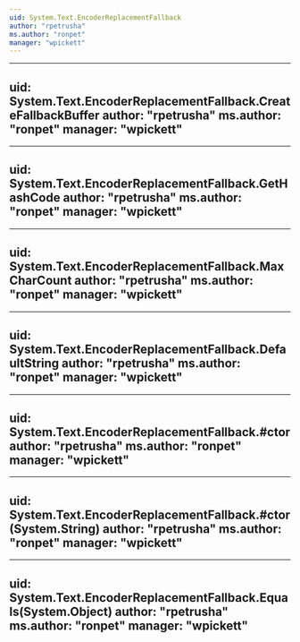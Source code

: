 ```yaml
---
uid: System.Text.EncoderReplacementFallback
author: "rpetrusha"
ms.author: "ronpet"
manager: "wpickett"
---
```


---
uid: System.Text.EncoderReplacementFallback.CreateFallbackBuffer
author: "rpetrusha"
ms.author: "ronpet"
manager: "wpickett"
---

---
uid: System.Text.EncoderReplacementFallback.GetHashCode
author: "rpetrusha"
ms.author: "ronpet"
manager: "wpickett"
---

---
uid: System.Text.EncoderReplacementFallback.MaxCharCount
author: "rpetrusha"
ms.author: "ronpet"
manager: "wpickett"
---

---
uid: System.Text.EncoderReplacementFallback.DefaultString
author: "rpetrusha"
ms.author: "ronpet"
manager: "wpickett"
---

---
uid: System.Text.EncoderReplacementFallback.#ctor
author: "rpetrusha"
ms.author: "ronpet"
manager: "wpickett"
---

---
uid: System.Text.EncoderReplacementFallback.#ctor(System.String)
author: "rpetrusha"
ms.author: "ronpet"
manager: "wpickett"
---

---
uid: System.Text.EncoderReplacementFallback.Equals(System.Object)
author: "rpetrusha"
ms.author: "ronpet"
manager: "wpickett"
---
